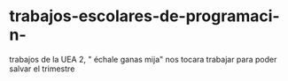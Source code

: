 # trabajos-escolares-de-programaci-n-
trabajos de la UEA 2, " échale ganas mija" 
nos tocara trabajar para poder salvar el trimestre 
